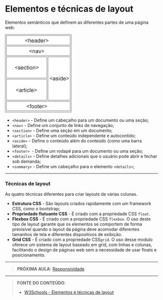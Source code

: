 # Elementos e técnicas de layout

Elementos semânticos que definem as diferentes partes de uma página web:

<img src="img_sem_elements.gif">

- `<header>` - Define um cabeçalho para um documento ou uma seção;
- `<nav>` - Define um conjunto de links de navegação;
- `<section>` - Define uma seção em um documento;
- `<article>` - Define um conteúdo independente e autocontido;
- `<aside>` - Define o conteúdo além do conteúdo (como uma barra lateral);
- `<footer> `- Define um rodapé para um documento ou uma seção;
- `<details>` - Define detalhes adicionais que o usuário pode abrir e fechar sob demanda;
- `<summary>` - Define um cabeçalho para o elemento `<details>`;

---

### Técnicas de layout

As quatro técnicas diferentes para criar layouts de várias colunas. 

- **Estrutura CSS** - São layouts criados rapidamente com um framework CSS, como o bootstrap;
- **Propriedade flutuante CSS** - É criado com a propriedade CSS `float`.
- **Flexbox CSS** - É criado com a propriedade CSS `flexbox`. O uso deste tipo de layout garante que os elementos se comportem de forma previsível quando o layout da página deve acomodar diferentes tamanhos de tela e diferentes dispositivos de exibição.
- **Grid CSS** - É criado com a propriedade CSS`grid`. O uso desse modulo oferece um sistema de layout baseado em grid, com linhas e colunas, facilitando o design de páginas web sem a necessidade de usar floats e posicionamento.

---

> **PRÓXIMA AULA:** [Responsividade](../2.14-responsividade)

***


> **FONTE DO CONTEÚDO**:
>
> - [W3Schools - Elementos e técnicas de layout](https://www.w3schools.com/html/html_layout.asp)

